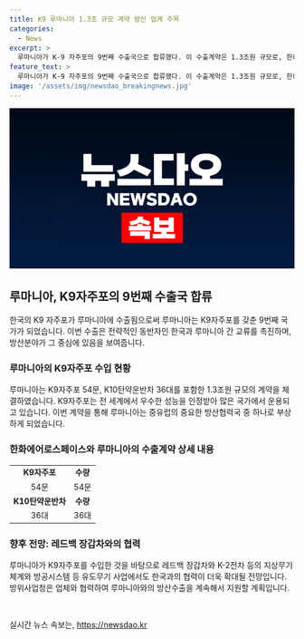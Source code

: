 ```yaml
---
title: K9 루마니아 1.3조 규모 계약 방산 업계 주목
categories:
  - News
excerpt: >
  루마니아가 K-9 자주포의 9번째 수출국으로 합류했다. 이 수출계약은 1.3조원 규모로, 한화에어로스페이스와 루마니아 국방부 간에 체결되었다. K-9 자주포는 전 세계에서 우수한 성능을 인정받으며, 루마니아는 이를 호주, 이집트, 인도, 노르웨이, 에스토니아, 튀르키예, 폴란드, 핀란드에 이어 9번째로 도입한 국가가 되었다. 방위사업청은 향후 레드백 장갑차와 K-2전차 등에서도 루마니아와의 협력이 기대된다고 전했다.
feature_text: >
  루마니아가 K-9 자주포의 9번째 수출국으로 합류했다. 이 수출계약은 1.3조원 규모로, 한화에어로스페이스와 루마니아 국방부 간에 체결되었다. K-9 자주포는 전 세계에서 우수한 성능을 인정받으며, 루마니아는 이를 호주, 이집트, 인도, 노르웨이, 에스토니아, 튀르키예, 폴란드, 핀란드에 이어 9번째로 도입한 국가가 되었다. 방위사업청은 향후 레드백 장갑차와 K-2전차 등에서도 루마니아와의 협력이 기대된다고 전했다.
image: '/assets/img/newsdao_breakingnews.jpg'
---
```


<p><img src="/assets/img/newsdao_breakingnews.jpg" alt="flaretime 속보" /></p>

<h2 data-ke-size="size26">루마니아, K9자주포의 9번째 수출국 합류</h2>

<p data-ke-size="size16">한국의 K9 자주포가 루마니아에 수출됨으로써 루마니아는 K9자주포를 갖춘 9번째 국가가 되었습니다. 이번 수출은 전략적인 동반자인 한국과 루마니아 간 교류를 촉진하며, 방산분야가 그 중심에 있음을 보여줍니다.</p>

<h3>루마니아의 K9자주포 수입 현황</h3>

<p data-ke-size="size16">루마니아는 K9자주포 54문, K10탄약운반차 36대를 포함한 1.3조원 규모의 계약을 체결하였습니다. K9자주포는 전 세계에서 우수한 성능을 인정받아 많은 국가에서 운용되고 있습니다. 이번 계약을 통해 루마니아는 중유럽의 중요한 방산협력국 중 하나로 부상하게 되었습니다.</p>

<h3>한화에어로스페이스와 루마니아의 수출계약 상세 내용</h3>

<table>
  <tr>
    <td style="text-align: center; height: 17px;"><b>K9자주포</b></td>
    <td style="text-align: center; height: 17px;"><b>수량</b></td>
  </tr>
  <tr>
    <td style="text-align: center; height: 17px;">54문</td>
    <td style="text-align: center; height: 17px;">54문</td>
  </tr>
  <tr>
    <td style="text-align: center; height: 17px;"><b>K10탄약운반차</b></td>
    <td style="text-align: center; height: 17px;"><b>수량</b></td>
  </tr>
  <tr>
    <td style="text-align: center; height: 17px;">36대</td>
    <td style="text-align: center; height: 17px;">36대</td>
  </tr>
</table>

<h3>향후 전망: 레드백 장갑차와의 협력</h3>

<p data-ke-size="size16">루마니아가 K9자주포를 수입한 것을 바탕으로 레드백 장갑차와 K-2전차 등의 지상무기체계와 방공시스템 등 유도무기 사업에서도 한국과의 협력이 더욱 확대될 전망입니다. 방위사업청은 업체와 협력하여 루마니아와의 방산수출을 계속해서 지원할 계획입니다.</p>

<p data-ke-size="size16">&nbsp;</p>
실시간 뉴스 속보는, <a href="https://newsdao.kr" rel="dofollow">https://newsdao.kr</a>


